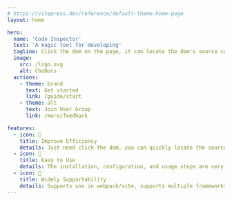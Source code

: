 ```yaml
---
# https://vitepress.dev/reference/default-theme-home-page
layout: home

hero:
  name: 'Code Inspector'
  text: 'A magic tool for developing'
  tagline: Click the dom on the page, it can locate the dom's source code in the IDE
  image:
    src: /logo.svg
    alt: ChoDocs
  actions:
    - theme: brand
      text: Get started
      link: /guide/start
    - theme: alt
      text: Join User Group
      link: /more/feedback

features:
  - icon: 🚀
    title: Improve Efficiency
    details: Just need click the dom, you can quickly locate the source code, greatly improving the development experience and efficiency.
  - icon: 📖
    title: Easy to Use
    details: The installation, configuration, and usage steps are very simple, and can be installed and used in just one minute.
  - icon: 🎨
    title: Widely Supportability
    details: Supports use in webpack/vite, supports multiple frameworks such as vue/react.
---
```

